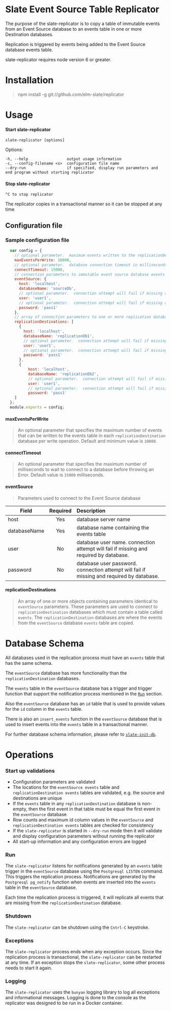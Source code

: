 # Slate Event Source Table Replicator

The purpose of the slate-replicator is to copy a table of immutable events from an Event Source database to an events table in one or more Destination databases.

Replication is triggered by events being added to the Event Source database events table.

slate-replicator requires node version 6 or greater.

# Installation
> npm install -g git://github.com/elm-slate/replicator

# Usage

#### Start slate-replicator

    slate-replicator [options]

  Options:

    -h, --help                 output usage information
    -c, --config-filename <s>  configuration file name
    --dry-run                  if specified, display run parameters and end program without starting replicator

#### Stop slate-replicator

    ^C to stop replicator

The replicator copies in a transactional manner so it can be stopped at any time

## Configuration file

### Sample configuration file

```javascript
  var config = {
    // optional parameter.  maximum events written to the replicationDestinations events tables per database operation.  minimum value:  10000.
    maxEventsPerWrite: 10000,
    // optional parameter.  database connection timeout in milliseconds.  default value:  15000.
    connectTimeout: 15000,
    // connection parameters to immutable event source database events table
    eventSource: {
      host: 'localhost',
      databaseName: 'sourceDb',
      // optional parameter.  connection attempt will fail if missing and needed by database.
      user: 'user1',
      // optional parameter.  connection attempt will fail if missing and needed by database.
      password: 'pass1'
    },
    // array of connection parameters to one or more replication databases events tables.  one replication destination is required.
    replicationDestinations: [
      {
        host: 'localhost',
        databaseName: 'replicationDb1',
        // optional parameter.  connection attempt will fail if missing and needed by database.
        user: 'user1',
        // optional parameter.  connection attempt will fail if missing and needed by database.
        password: 'pass1'
      },
      {
          host: 'localhost',
          databaseName: 'replicationDb2',
          // optional parameter.  connection attempt will fail if missing and needed by database.
          user: 'user1',
          // optional parameter.  connection attempt will fail if missing and needed by database.
          password: 'pass1'
    ]
  };
  module.exports = config;
  ```
#### maxEventsPerWrite
> An optional parameter that specifies the maximum number of events that can be written to the events table in each `replicationDestination` database per write operation.  Default and minimum value is `10000`.

#### connectTimeout
> An optional parameter that specifies the maximum number of milliseconds to wait to connect to a database before throwing an Error.  Default value is `15000` milliseconds.


#### eventSource
  > Parameters used to connect to the Event Source database

| Field         | Required | Description                
| ------------- |:--------:| :---------------------------------------
| host          | Yes      | database server name
| databaseName  | Yes      | database name containing the events table         
| user          | No       | database user name.  connection attempt will fail if missing and required by database.
| password      | No       | database user password.  connection attempt will fail if missing and required by database.

#### replicationDestinations
> An array of one or more objects containing parameters identical to `eventSource` parameters.  These parameters are used to connect to `replicationDestination` databases which must contain a table called `events`.  The `replicationDestination` databases are where the events from the `eventSource` database `events` table are copied.

# Database Schema
All databases used in the replication process must have an `events` table that has the same schema.

The `eventSource` database has more functionality than the `replicationDestination` databases.

The `events` table in the `eventSource` database has a trigger and trigger function that support the notification process mentioned in the [`Run`](#Run) section.

Also the `eventSource` database has an `id` table that is used to provide values for the `id` column in the `events` table.

There is also an `insert_events` function in the `eventSource` database that is used to insert events into the `events` table in a transactional manner.

For further database schema information, please refer to [`slate-init-db`](https://github.com/elm-slate/init-slate-db).

# Operations
### Start up validations
- Configuration parameters are validated
- The locations for the `eventSource events` table and `replicationDestination events` tables are validated, e.g. the source and destinations are unique
- If the `events` table in any `replicationDestination` database is non-empty, then the first event in that table must be equal the first event in the `eventSource` database
- Row counts and maximum id column values in the `eventSource` and `replicationDestination events` tables are checked for consistency
- If the `slate-replicator` is started in `--dry-run` mode then it will validate and display configuration parameters without running the replicator
- All start-up information and any configuration errors are logged

### Run
The `slate-replicator` listens for notifications generated by an `events` table trigger in the `eventSource` database using the `Postgresql LISTEN` command. This triggers the replication process. Notifications are generated by the `Postgresql pg_notify` function when events are inserted into the `events` table in the `eventSource` database.

Each time the replication process is triggered, it will replicate all events that are missing from the `replicationDestination` database.

### Shutdown
The `slate-replicator` can be shutdown using the `Cntrl-C` keystroke.

### Exceptions
The `slate-replicator` process ends when any exception occurs.  Since the replication process is transactional, the `slate-replicator` can be restarted at any time.  If an exception stops the `slate-replicator`, some other process needs to start it again.

### Logging
The `slate-replicator` uses the `bunyan` logging library to log all exceptions and informational messages. Logging is done to the console as the replicator was designed to be run in a Docker container.
